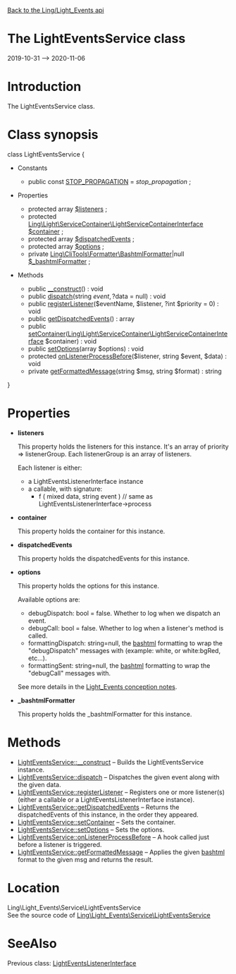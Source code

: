 [Back to the Ling/Light_Events api](https://github.com/lingtalfi/Light_Events/blob/master/doc/api/Ling/Light_Events.md)



The LightEventsService class
================
2019-10-31 --> 2020-11-06






Introduction
============

The LightEventsService class.



Class synopsis
==============


class <span class="pl-k">LightEventsService</span>  {

- Constants
    - public const [STOP_PROPAGATION](#constant-STOP_PROPAGATION) = _stop_propagation_ ;

- Properties
    - protected array [$listeners](#property-listeners) ;
    - protected [Ling\Light\ServiceContainer\LightServiceContainerInterface](https://github.com/lingtalfi/Light/blob/master/doc/api/Ling/Light/ServiceContainer/LightServiceContainerInterface.md) [$container](#property-container) ;
    - protected array [$dispatchedEvents](#property-dispatchedEvents) ;
    - protected array [$options](#property-options) ;
    - private [Ling\CliTools\Formatter\BashtmlFormatter](https://github.com/lingtalfi/CliTools/blob/master/doc/api/Ling/CliTools/Formatter/BashtmlFormatter.md)|null [$_bashtmlFormatter](#property-_bashtmlFormatter) ;

- Methods
    - public [__construct](https://github.com/lingtalfi/Light_Events/blob/master/doc/api/Ling/Light_Events/Service/LightEventsService/__construct.md)() : void
    - public [dispatch](https://github.com/lingtalfi/Light_Events/blob/master/doc/api/Ling/Light_Events/Service/LightEventsService/dispatch.md)(string $event, ?$data = null) : void
    - public [registerListener](https://github.com/lingtalfi/Light_Events/blob/master/doc/api/Ling/Light_Events/Service/LightEventsService/registerListener.md)($eventName, $listener, ?int $priority = 0) : void
    - public [getDispatchedEvents](https://github.com/lingtalfi/Light_Events/blob/master/doc/api/Ling/Light_Events/Service/LightEventsService/getDispatchedEvents.md)() : array
    - public [setContainer](https://github.com/lingtalfi/Light_Events/blob/master/doc/api/Ling/Light_Events/Service/LightEventsService/setContainer.md)([Ling\Light\ServiceContainer\LightServiceContainerInterface](https://github.com/lingtalfi/Light/blob/master/doc/api/Ling/Light/ServiceContainer/LightServiceContainerInterface.md) $container) : void
    - public [setOptions](https://github.com/lingtalfi/Light_Events/blob/master/doc/api/Ling/Light_Events/Service/LightEventsService/setOptions.md)(array $options) : void
    - protected [onListenerProcessBefore](https://github.com/lingtalfi/Light_Events/blob/master/doc/api/Ling/Light_Events/Service/LightEventsService/onListenerProcessBefore.md)($listener, string $event, $data) : void
    - private [getFormattedMessage](https://github.com/lingtalfi/Light_Events/blob/master/doc/api/Ling/Light_Events/Service/LightEventsService/getFormattedMessage.md)(string $msg, string $format) : string

}




Properties
=============

- <span id="property-listeners"><b>listeners</b></span>

    This property holds the listeners for this instance.
    It's an array of priority => listenerGroup.
    Each listenerGroup is an array of listeners.
    
    Each listener is either:
    - a LightEventsListenerInterface instance
    - a callable, with signature:
         - f ( mixed data, string event ) // same as LightEventsListenerInterface->process
    
    

- <span id="property-container"><b>container</b></span>

    This property holds the container for this instance.
    
    

- <span id="property-dispatchedEvents"><b>dispatchedEvents</b></span>

    This property holds the dispatchedEvents for this instance.
    
    

- <span id="property-options"><b>options</b></span>

    This property holds the options for this instance.
    
    Available options are:
    
    - debugDispatch: bool = false. Whether to log when we dispatch an event.
    - debugCall: bool = false. Whether to log when a listener's method is called.
    - formattingDispatch: string=null, the [bashtml](https://github.com/lingtalfi/CliTools/blob/master/doc/pages/bashtml.md) formatting to wrap the "debugDispatch" messages with (example: white, or white:bgRed, etc...).
    - formattingSent: string=null, the [bashtml](https://github.com/lingtalfi/CliTools/blob/master/doc/pages/bashtml.md) formatting to wrap the "debugCall" messages with.
    
    
    See more details in the [Light_Events conception notes](https://github.com/lingtalfi/Light_Events/blob/master/doc/pages/conception-notes.md).
    
    

- <span id="property-_bashtmlFormatter"><b>_bashtmlFormatter</b></span>

    This property holds the _bashtmlFormatter for this instance.
    
    



Methods
==============

- [LightEventsService::__construct](https://github.com/lingtalfi/Light_Events/blob/master/doc/api/Ling/Light_Events/Service/LightEventsService/__construct.md) &ndash; Builds the LightEventsService instance.
- [LightEventsService::dispatch](https://github.com/lingtalfi/Light_Events/blob/master/doc/api/Ling/Light_Events/Service/LightEventsService/dispatch.md) &ndash; Dispatches the given event along with the given data.
- [LightEventsService::registerListener](https://github.com/lingtalfi/Light_Events/blob/master/doc/api/Ling/Light_Events/Service/LightEventsService/registerListener.md) &ndash; Registers one or more listener(s) (either a callable or a LightEventsListenerInterface instance).
- [LightEventsService::getDispatchedEvents](https://github.com/lingtalfi/Light_Events/blob/master/doc/api/Ling/Light_Events/Service/LightEventsService/getDispatchedEvents.md) &ndash; Returns the dispatchedEvents of this instance, in the order they appeared.
- [LightEventsService::setContainer](https://github.com/lingtalfi/Light_Events/blob/master/doc/api/Ling/Light_Events/Service/LightEventsService/setContainer.md) &ndash; Sets the container.
- [LightEventsService::setOptions](https://github.com/lingtalfi/Light_Events/blob/master/doc/api/Ling/Light_Events/Service/LightEventsService/setOptions.md) &ndash; Sets the options.
- [LightEventsService::onListenerProcessBefore](https://github.com/lingtalfi/Light_Events/blob/master/doc/api/Ling/Light_Events/Service/LightEventsService/onListenerProcessBefore.md) &ndash; A hook called just before a listener is triggered.
- [LightEventsService::getFormattedMessage](https://github.com/lingtalfi/Light_Events/blob/master/doc/api/Ling/Light_Events/Service/LightEventsService/getFormattedMessage.md) &ndash; Applies the given [bashtml](https://github.com/lingtalfi/CliTools/blob/master/doc/pages/bashtml.md) format to the given msg and returns the result.





Location
=============
Ling\Light_Events\Service\LightEventsService<br>
See the source code of [Ling\Light_Events\Service\LightEventsService](https://github.com/lingtalfi/Light_Events/blob/master/Service/LightEventsService.php)



SeeAlso
==============
Previous class: [LightEventsListenerInterface](https://github.com/lingtalfi/Light_Events/blob/master/doc/api/Ling/Light_Events/Listener/LightEventsListenerInterface.md)<br>
